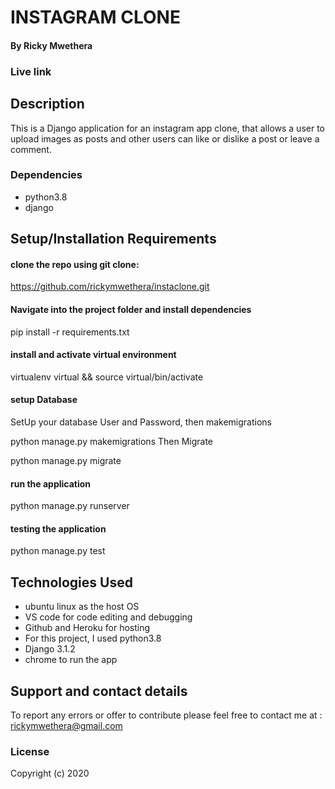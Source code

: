 # INSTAGRAM CLONE

#### By Ricky Mwethera

### Live link


## Description
This is a Django application for an instagram app clone, that allows a user to upload images as posts and other users can like or dislike a post or leave a comment.

### Dependencies
* python3.8
* django

## Setup/Installation Requirements
#### clone the repo using git clone:

https://github.com/rickymwethera/instaclone.git 

#### Navigate into the project folder and install dependencies

pip install -r requirements.txt

#### install and activate virtual environment

virtualenv virtual && source virtual/bin/activate

#### setup Database
SetUp your database User and Password, then makemigrations

python manage.py makemigrations 
Then Migrate

python manage.py migrate 

#### run the application

python manage.py runserver

#### testing the application

python manage.py test



## Technologies Used
* ubuntu linux as the host OS
* VS code for code editing and debugging
* Github and Heroku for hosting
* For this project, I used python3.8
* Django 3.1.2
* chrome to run the app

## Support and contact details
To report any errors or offer to contribute please feel free to contact me at : rickymwethera@gmail.com

### License
Copyright (c) 2020